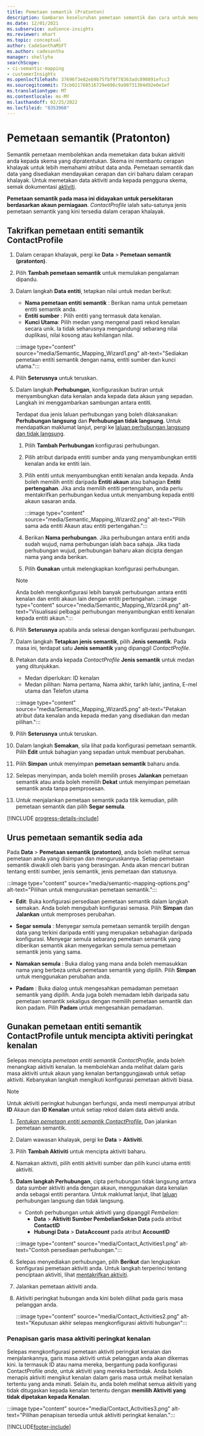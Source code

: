 ```yaml
---
title: Pemetaan semantik (Pratonton)
description: Gambaran keseluruhan pemetaan semantik dan cara untuk menggunakannya.
ms.date: 12/01/2021
ms.subservice: audience-insights
ms.reviewer: mhart
ms.topic: conceptual
author: CadeSanthaMSFT
ms.author: cadesantha
manager: shellyha
searchScope:
- ci-semantic-mapping
- customerInsights
ms.openlocfilehash: 37696f3e82eb9b75fbf9f78363adc890891efcc3
ms.sourcegitcommit: 73cb021760516729e696c9a90731304d92e0e1ef
ms.translationtype: MT
ms.contentlocale: ms-MY
ms.lasthandoff: 02/25/2022
ms.locfileid: "8353968"
---
```

# <a name="semantic-mappings-preview"></a>Pemetaan semantik (Pratonton)

Semantik pemetaan membolehkan anda memetakan data bukan aktiviti anda kepada skema yang dipratentukan. Skema ini membantu cerapan khalayak untuk lebih memahami atribut data anda. Pemetaan semantik dan data yang disediakan mendayakan cerapan dan ciri baharu dalam cerapan khalayak. Untuk memetakan data aktiviti anda kepada pengguna skema, semak dokumentasi [aktiviti](activities.md).

**Pemetaan semantik pada masa ini didayakan untuk persekitaran berdasarkan akaun perniagaan**. *ContactProfile* ialah satu-satunya jenis pemetaan semantik yang kini tersedia dalam cerapan khalayak.

## <a name="define-a-contactprofile-semantic-entity-mapping"></a>Takrifkan pemetaan entiti semantik ContactProfile

1. Dalam cerapan khalayak, pergi ke **Data** > **Pemetaan semantik (pratonton)**.

1. Pilih **Tambah pemetaan semantik** untuk memulakan pengalaman dipandu.

1. Dalam langkah **Data entiti**, tetapkan nilai untuk medan berikut:

   - **Nama pemetaan entiti semantik** : Berikan nama untuk pemetaan entiti semantik anda.
   - **Entiti sumber** : Pilih entiti yang termasuk data kenalan.
   - **Kunci Utama**: Pilih medan yang mengenal pasti rekod kenalan secara unik. Ia tidak seharusnya mengandungi sebarang nilai duplikasi, nilai kosong atau kehilangan nilai.

   :::image type="content" source="media/Semantic_Mapping_Wizard1.png" alt-text="Sediakan pemetaan entiti semantik dengan nama, entiti sumber dan kunci utama.":::

1. Pilih **Seterusnya** untuk teruskan.

1. Dalam langkah **Perhubungan**, konfigurasikan butiran untuk menyambungkan data kenalan anda kepada data akaun yang sepadan. Langkah ini menggambarkan sambungan antara entiti.  

   Terdapat dua jenis laluan perhubungan yang boleh dilaksanakan: **Perhubungan langsung** dan **Perhubungan tidak langsung**. Untuk mendapatkan maklumat lanjut, pergi ke [laluan perhubungan langsung dan tidak langsung](relationships.md#relationship-paths).

   1. Pilih **Tambah Perhubungan** konfigurasi perhubungan.
   1. Pilih atribut daripada entiti sumber anda yang menyambungkan entiti kenalan anda ke entiti lain.
   1. Pilih entiti untuk menyambungkan entiti kenalan anda kepada. Anda boleh memilih entiti daripada **Entiti akaun** atau bahagian **Entiti pertengahan**. Jika anda memilih entiti pertengahan, anda perlu mentakrifkan perhubungan kedua untuk menyambung kepada entiti akaun sasaran anda.

      :::image type="content" source="media/Semantic_Mapping_Wizard2.png" alt-text="Pilih sama ada entiti Akaun atau entiti pertengahan.":::

   1. Berikan **Nama perhubungan**. Jika perhubungan antara entiti anda sudah wujud, nama perhubungan ialah baca sahaja. Jika tiada perhubungan wujud, perhubungan baharu akan dicipta dengan nama yang anda berikan.
   1. Pilih **Gunakan** untuk melengkapkan konfigurasi perhubungan.

   > [!NOTE]
   > Anda boleh mengkonfigurasi lebih banyak perhubungan antara entiti kenalan dan entiti akaun lain dengan entiti pertengahan.
   >  :::image type="content" source="media/Semantic_Mapping_Wizard4.png" alt-text="Visualisasi pelbagai perhubungan menyambungkan entiti kenalan kepada entiti akaun.":::

1. Pilih **Seterusnya** apabila anda selesai dengan konfigurasi perhubungan.

1. Dalam langkah **Tetapkan jenis semantik**, pilih **Jenis semantik**. Pada masa ini, terdapat satu **Jenis semantik** yang dipanggil *ContactProfile*.

1. Petakan data anda kepada *ContactProfile* **Jenis semantik** untuk medan yang ditunjukkan.
   - Medan diperlukan: ID kenalan
   - Medan pilihan: Nama pertama, Nama akhir, tarikh lahir, jantina, E-mel utama dan Telefon utama

   :::image type="content" source="media/Semantic_Mapping_Wizard5.png" alt-text="Petakan atribut data kenalan anda kepada medan yang disediakan dan medan pilihan.":::

1. Pilih **Seterusnya** untuk teruskan.

1. Dalam langkah **Semakan**, sila lihat pada konfigurasi pemetaan semantik. Pilih **Edit** untuk bahagian yang sepadan untuk membuat perubahan.

1. Pilih **Simpan** untuk menyimpan **pemetaan semantik** baharu anda.

1. Selepas menyimpan, anda boleh memilih proses **Jalankan** pemetaan semantik atau anda boleh memilih **Dekat** untuk menyimpan pemetaan semantik anda tanpa pemprosesan.

1. Untuk menjalankan pemetaan semantik pada titik kemudian, pilih pemetaan semantik dan pilih **Segar semula**.

[!INCLUDE [progress-details-include](../includes/progress-details-pane.md)]

## <a name="manage-existing-semantic-mappings"></a>Urus pemetaan semantik sedia ada

Pada **Data** > **Pemetaan semantik (pratonton)**, anda boleh melihat semua pemetaan anda yang disimpan dan menguruskannya. Setiap pemetaan semantik diwakili oleh baris yang berasingan. Anda akan mencari butiran tentang entiti sumber, jenis semantik, jenis pemetaan dan statusnya.

:::image type="content" source="media/semantic-mapping-options.png" alt-text="Pilihan untuk menguruskan pemetaan semantik.":::

- **Edit**: Buka konfigurasi persediaan pemetaan semantik dalam langkah semakan. Anda boleh mengubah konfigurasi semasa. Pilih **Simpan** dan **Jalankan** untuk memproses perubahan.

- **Segar semula** : Menyegar semula pemetaan semantik terpilih dengan data yang terkini daripada entiti yang merupakan sebahagian daripada konfigurasi. Menyegar semula sebarang pemetaan semantik yang diberikan semantik akan menyegarkan semula semua pemetaan semantik jenis yang sama.

- **Namakan semula** : Buka dialog yang mana anda boleh memasukkan nama yang berbeza untuk pemetaan semantik yang dipilih. Pilih **Simpan** untuk menggunakan perubahan anda.

- **Padam** : Buka dialog untuk mengesahkan pemadaman pemetaan semantik yang dipilih. Anda juga boleh memadam lebih daripada satu pemetaan semantik sekaligus dengan memilih pemetaan semantik dan ikon padam. Pilih **Padam** untuk mengesahkan pemadaman.

## <a name="use-a-contactprofile-semantic-entity-mapping-to-create-contact-level-activities"></a>Gunakan pemetaan entiti semantik ContactProfile untuk mencipta aktiviti peringkat kenalan

Selepas mencipta *pemetaan entiti semantik ContactProfile*, anda boleh menangkap aktiviti kenalan. Ia membolehkan anda melihat dalam garis masa aktiviti untuk akaun yang kenalan bertanggungjawab untuk setiap aktiviti. Kebanyakan langkah mengikuti konfigurasi pemetaan aktiviti biasa.

   > [!NOTE]
   > Untuk aktiviti peringkat hubungan berfungsi, anda mesti mempunyai atribut **ID** Akaun dan **ID Kenalan** untuk setiap rekod dalam data aktiviti anda.

1. [*Tentukan pemetaan entiti semantik ContactProfile*.](#define-a-contactprofile-semantic-entity-mapping) Dan jalankan pemetaan semantik.

1. Dalam wawasan khalayak, pergi ke **Data** > **Aktiviti**.

1. Pilih **Tambah Aktiviti** untuk mencipta aktiviti baharu.

1. Namakan aktiviti, pilih entiti aktiviti sumber dan pilih kunci utama entiti aktiviti.

1. **Dalam langkah Perhubungan**, cipta perhubungan tidak langsung antara data sumber aktiviti anda dengan akaun, menggunakan data kenalan anda sebagai entiti perantara. Untuk maklumat lanjut, lihat [laluan](relationships.md#relationship-paths) perhubungan langsung dan tidak langsung.
   - Contoh perhubungan untuk aktiviti yang dipanggil *Pembelian*:
      - **Data** > **Aktiviti Sumber PembelianSekan Data** pada atribut **ContactID**
      - **Hubungi Data** > **DataAccount** pada atribut **AccountID**

   :::image type="content" source="media/Contact_Activities1.png" alt-text="Contoh persediaan perhubungan.":::

1. Selepas menyediakan perhubungan, pilih **Berikut** dan lengkapkan konfigurasi pemetaan aktiviti anda. Untuk langkah terperinci tentang penciptaan aktiviti, lihat [mentakrifkan aktiviti](activities.md).

1. Jalankan pemetaan aktiviti anda.

1. Aktiviti peringkat hubungan anda kini boleh dilihat pada garis masa pelanggan anda.

   :::image type="content" source="media/Contact_Activities2.png" alt-text="Keputusan akhir selepas mengkonfigurasi aktiviti hubungan":::

### <a name="contact-level-activity-timeline-filtering"></a>Penapisan garis masa aktiviti peringkat kenalan

Selepas mengkonfigurasi pemetaan aktiviti peringkat kenalan dan menjalankannya, garis masa aktiviti untuk pelanggan anda akan dikemas kini. Ia termasuk ID atau nama mereka, bergantung pada konfigurasi ContactProfile *anda*, untuk aktiviti yang mereka bertindak. Anda boleh menapis aktiviti mengikut kenalan dalam garis masa untuk melihat kenalan tertentu yang anda minati. Selain itu, anda boleh melihat semua aktiviti yang tidak ditugaskan kepada kenalan tertentu dengan **memilih Aktiviti yang tidak dipetakan kepada Kenalan**.

   :::image type="content" source="media/Contact_Activities3.png" alt-text="Pilihan penapisan tersedia untuk aktiviti peringkat kenalan.":::

[!INCLUDE[footer-include](../includes/footer-banner.md)]
